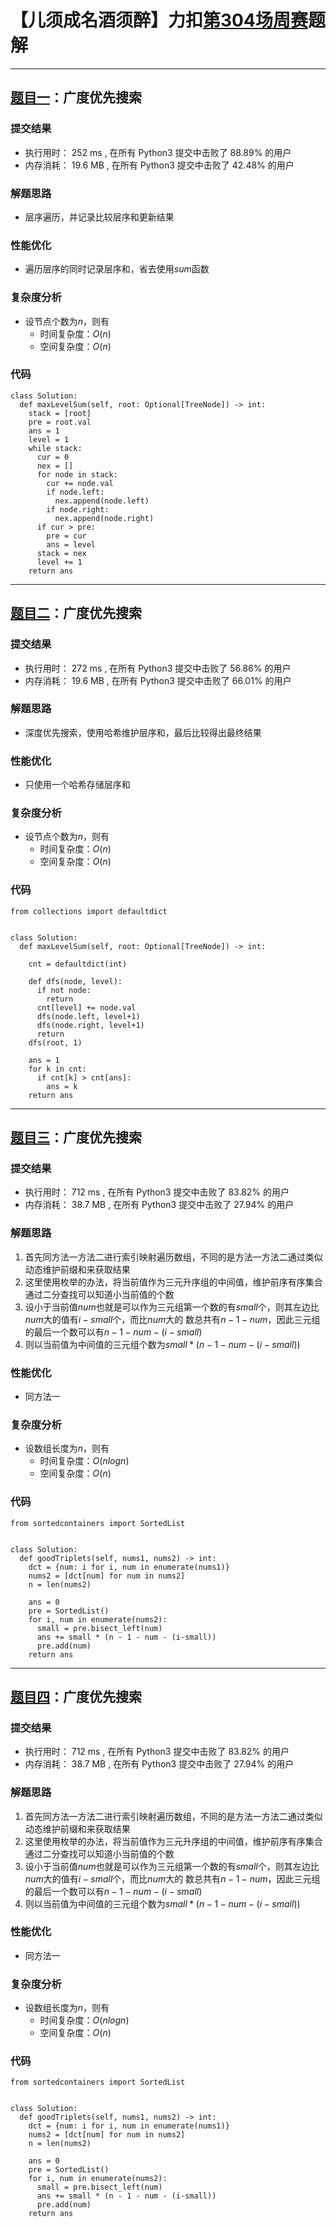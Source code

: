 # 【儿须成名酒须醉】力扣[第304场周赛]题解
***    
## [题目一]：广度优先搜索
### 提交结果
- 执行用时： 252 ms , 在所有 Python3 提交中击败了 88.89% 的用户
- 内存消耗： 19.6 MB , 在所有 Python3 提交中击败了 42.48% 的用户

### 解题思路

- 层序遍历，并记录比较层序和更新结果

### 性能优化

- 遍历层序的同时记录层序和，省去使用$sum$函数

### 复杂度分析

- 设节点个数为$n$，则有
    - 时间复杂度：$O(n)$
    - 空间复杂度：$O(n)$

### 代码
```python3
class Solution:
  def maxLevelSum(self, root: Optional[TreeNode]) -> int:
    stack = [root]
    pre = root.val
    ans = 1
    level = 1
    while stack:
      cur = 0
      nex = []
      for node in stack:
        cur += node.val
        if node.left:
          nex.append(node.left)
        if node.right:
          nex.append(node.right)
      if cur > pre:
        pre = cur
        ans = level
      stack = nex
      level += 1
    return ans
```

***
## [题目二]：广度优先搜索
### 提交结果
- 执行用时： 272 ms , 在所有 Python3 提交中击败了 56.86% 的用户
- 内存消耗： 19.6 MB , 在所有 Python3 提交中击败了 66.01% 的用户

### 解题思路

- 深度优先搜索，使用哈希维护层序和，最后比较得出最终结果

### 性能优化

- 只使用一个哈希存储层序和

### 复杂度分析

- 设节点个数为$n$，则有
    - 时间复杂度：$O(n)$
    - 空间复杂度：$O(n)$

### 代码
```python3
from collections import defaultdict


class Solution:
  def maxLevelSum(self, root: Optional[TreeNode]) -> int:

    cnt = defaultdict(int)

    def dfs(node, level):
      if not node:
        return
      cnt[level] += node.val
      dfs(node.left, level+1)
      dfs(node.right, level+1)
      return
    dfs(root, 1)

    ans = 1
    for k in cnt:
      if cnt[k] > cnt[ans]:
        ans = k
    return ans
```
***
## [题目三]：广度优先搜索

### 提交结果
- 执行用时： 712 ms , 在所有 Python3 提交中击败了 83.82% 的用户
- 内存消耗： 38.7 MB , 在所有 Python3 提交中击败了 27.94% 的用户

### 解题思路

1. 首先同方法一方法二进行索引映射遍历数组，不同的是方法一方法二通过类似动态维护前缀和来获取结果
2. 这里使用枚举的办法，将当前值作为三元升序组的中间值，维护前序有序集合通过二分查找可以知道小当前值的个数
3. 设小于当前值$num$也就是可以作为三元组第一个数的有$small$个，则其左边比$num$大的值有$i-small$个，而比$num$大的
   数总共有$n-1-num$，因此三元组的最后一个数可以有$n-1-num-(i-small)$
4. 则以当前值为中间值的三元组个数为$small * (n - 1 - num - (i-small))$

### 性能优化

- 同方法一

### 复杂度分析

- 设数组长度为$n$，则有
    - 时间复杂度：$O(nlogn)$
    - 空间复杂度：$O(n)$

### 代码
```python3
from sortedcontainers import SortedList


class Solution:
  def goodTriplets(self, nums1, nums2) -> int:
    dct = {num: i for i, num in enumerate(nums1)}
    nums2 = [dct[num] for num in nums2]
    n = len(nums2)

    ans = 0
    pre = SortedList()
    for i, num in enumerate(nums2):
      small = pre.bisect_left(num)
      ans += small * (n - 1 - num - (i-small))
      pre.add(num)
    return ans
```
***
## [题目四]：广度优先搜索

### 提交结果
- 执行用时： 712 ms , 在所有 Python3 提交中击败了 83.82% 的用户
- 内存消耗： 38.7 MB , 在所有 Python3 提交中击败了 27.94% 的用户

### 解题思路

1. 首先同方法一方法二进行索引映射遍历数组，不同的是方法一方法二通过类似动态维护前缀和来获取结果
2. 这里使用枚举的办法，将当前值作为三元升序组的中间值，维护前序有序集合通过二分查找可以知道小当前值的个数
3. 设小于当前值$num$也就是可以作为三元组第一个数的有$small$个，则其左边比$num$大的值有$i-small$个，而比$num$大的
   数总共有$n-1-num$，因此三元组的最后一个数可以有$n-1-num-(i-small)$
4. 则以当前值为中间值的三元组个数为$small * (n - 1 - num - (i-small))$

### 性能优化

- 同方法一

### 复杂度分析

- 设数组长度为$n$，则有
    - 时间复杂度：$O(nlogn)$
    - 空间复杂度：$O(n)$

### 代码
```python3
from sortedcontainers import SortedList


class Solution:
  def goodTriplets(self, nums1, nums2) -> int:
    dct = {num: i for i, num in enumerate(nums1)}
    nums2 = [dct[num] for num in nums2]
    n = len(nums2)

    ans = 0
    pre = SortedList()
    for i, num in enumerate(nums2):
      small = pre.bisect_left(num)
      ans += small * (n - 1 - num - (i-small))
      pre.add(num)
    return ans
```


[题目一]: https://www.latexlive.com/home
[题目二]: https://www.latexlive.com/home
[题目三]: https://www.latexlive.com/home
[题目四]: https://www.latexlive.com/home
[第304场周赛]: https